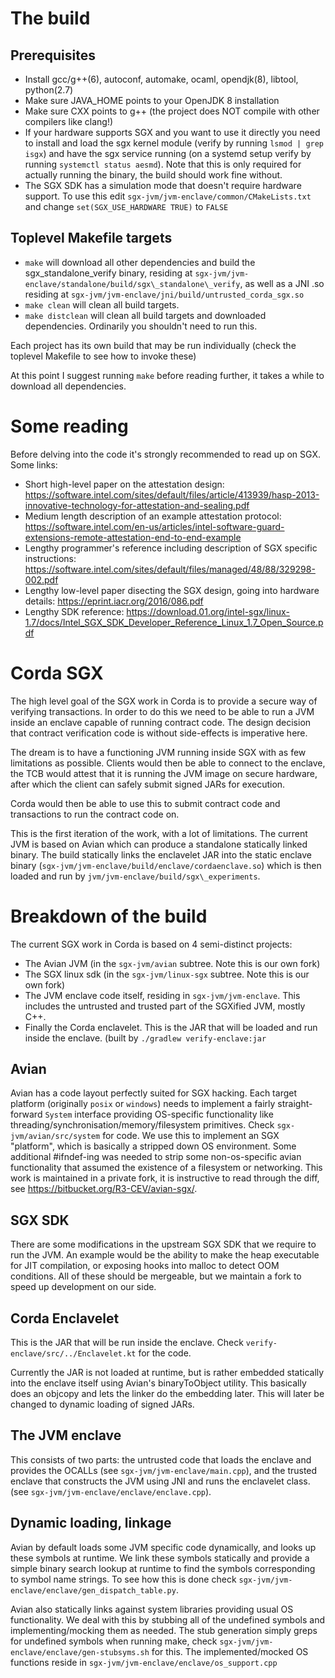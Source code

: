 The build
=========

Prerequisites
-------------

* Install gcc/g++(6), autoconf, automake, ocaml, opendjk(8), libtool, python(2.7)
* Make sure JAVA_HOME points to your OpenJDK 8 installation
* Make sure CXX points to g++ (the project does NOT compile with other compilers like clang!)
* If your hardware supports SGX and you want to use it directly you need to install and load the sgx kernel module (verify by running `lsmod | grep isgx`) and have the sgx service running (on a systemd setup verify by running `systemctl status aesmd`). Note that this is only required for actually running the binary, the build should work fine without.
* The SGX SDK has a simulation mode that doesn't require hardware support. To use this edit `sgx-jvm/jvm-enclave/common/CMakeLists.txt` and change `set(SGX_USE_HARDWARE TRUE)` to `FALSE`

Toplevel Makefile targets
-------------------------

* `make` will download all other dependencies and build the sgx\_standalone\_verify binary, residing at `sgx-jvm/jvm-enclave/standalone/build/sgx\_standalone\_verify`, as well as a JNI .so residing at `sgx-jvm/jvm-enclave/jni/build/untrusted_corda_sgx.so`
* `make clean` will clean all build targets.
* `make distclean` will clean all build targets and downloaded dependencies. Ordinarily you shouldn't need to run this.

Each project has its own build that may be run individually (check the toplevel Makefile to see how to invoke these)

At this point I suggest running `make` before reading further, it takes a while to download all dependencies.

Some reading
============

Before delving into the code it's strongly recommended to read up on SGX. Some links:

* Short high-level paper on the attestation design: https://software.intel.com/sites/default/files/article/413939/hasp-2013-innovative-technology-for-attestation-and-sealing.pdf
* Medium length description of an example attestation protocol: https://software.intel.com/en-us/articles/intel-software-guard-extensions-remote-attestation-end-to-end-example
* Lengthy programmer's reference including description of SGX specific instructions: https://software.intel.com/sites/default/files/managed/48/88/329298-002.pdf
* Lengthy low-level paper disecting the SGX design, going into hardware details: https://eprint.iacr.org/2016/086.pdf
* Lengthy SDK reference: https://download.01.org/intel-sgx/linux-1.7/docs/Intel_SGX_SDK_Developer_Reference_Linux_1.7_Open_Source.pdf


Corda SGX
=========

The high level goal of the SGX work in Corda is to provide a secure way of verifying transactions. In order to do this we need to be able to run a JVM inside an enclave capable of running contract code. The design decision that contract verification code is without side-effects is imperative here.

The dream is to have a functioning JVM running inside SGX with as few limitations as possible. Clients would then be able to connect to the enclave, the TCB would attest that it is running the JVM image on secure hardware, after which the client can safely submit signed JARs for execution.

Corda would then be able to use this to submit contract code and transactions to run the contract code on.

This is the first iteration of the work, with a lot of limitations. The current JVM is based on Avian which can produce a standalone statically linked binary. The build statically links the enclavelet JAR into the static enclave binary (`sgx-jvm/jvm-enclave/build/enclave/cordaenclave.so`) which is then loaded and run by `jvm/jvm-enclave/build/sgx\_experiments`.

Breakdown of the build
======================

The current SGX work in Corda is based on 4 semi-distinct projects:

* The Avian JVM (in the `sgx-jvm/avian` subtree. Note this is our own fork)
* The SGX linux sdk (in the `sgx-jvm/linux-sgx` subtree. Note this is our own fork)
* The JVM enclave code itself, residing in `sgx-jvm/jvm-enclave`. This includes the untrusted and trusted part of the SGXified JVM, mostly C++.
* Finally the Corda enclavelet. This is the JAR that will be loaded and run inside the enclave. (built by `./gradlew verify-enclave:jar`

Avian
-----

Avian has a code layout perfectly suited for SGX hacking. Each target platform (originally `posix` or `windows`) needs to implement a fairly straight-forward `System` interface providing OS-specific functionality like threading/synchronisation/memory/filesystem primitives. Check `sgx-jvm/avian/src/system` for code. We use this to implement an SGX "platform", which is basically a stripped down OS environment. Some additional #ifndef-ing was needed to strip some non-os-specific avian functionality that assumed the existence of a filesystem or networking. This work is maintained in a private fork, it is instructive to read through the diff, see https://bitbucket.org/R3-CEV/avian-sgx/.

SGX SDK
-------

There are some modifications in the upstream SGX SDK that we require to run the JVM. An example would be the ability to make the heap executable for JIT compilation, or exposing hooks into malloc to detect OOM conditions. All of these should be mergeable, but we maintain a fork to speed up development on our side.

Corda Enclavelet
----------------

This is the JAR that will be run inside the enclave. Check `verify-enclave/src/../Enclavelet.kt` for the code.

Currently the JAR is not loaded at runtime, but is rather embedded statically into the enclave itself using Avian's binaryToObject utility. This basically does an objcopy and lets the linker do the embedding later. This will later be changed to dynamic loading of signed JARs.

The JVM enclave
---------------

This consists of two parts: the untrusted code that loads the enclave and provides the OCALLs (see `sgx-jvm/jvm-enclave/main.cpp`), and the trusted enclave that constructs the JVM using JNI and runs the enclavelet class. (see `sgx-jvm/jvm-enclave/enclave/enclave.cpp`).

Dynamic loading, linkage
------------------------

Avian by default loads some JVM specific code dynamically, and looks up these symbols at runtime. We link these symbols statically and provide a simple binary search lookup at runtime to find the symbols corresponding to symbol name strings. To see how this is done check `sgx-jvm/jvm-enclave/enclave/gen_dispatch_table.py`.

Avian also statically links against system libraries providing usual OS functionality. We deal with this by stubbing all of the undefined symbols and implementing/mocking them as needed. The stub generation simply greps for undefined symbols when running make, check `sgx-jvm/jvm-enclave/enclave/gen-stubsyms.sh` for this. The implemented/mocked OS functions reside in `sgx-jvm/jvm-enclave/enclave/os_support.cpp`
